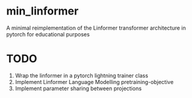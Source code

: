 # min_linformer
A minimal reimplementation of the Linformer transformer architecture in pytorch for educational purposes

# TODO
1. Wrap the linformer in a pytorch lightning trainer class
2. Implement Linformer Language Modelling pretraining-objective
3. Implement parameter sharing between projections
